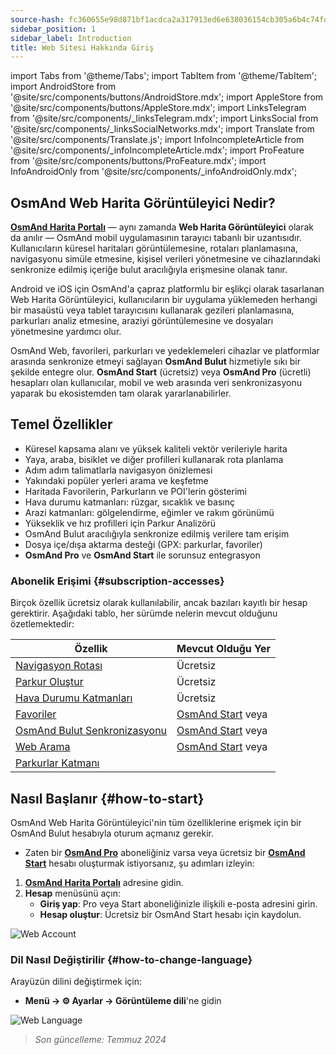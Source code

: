 ```yaml
---
source-hash: fc360655e98d871bf1acdca2a317913ed6e638036154cb305a6b4c74fd518f33
sidebar_position: 1
sidebar_label: Introduction
title: Web Sitesi Hakkında Giriş
---
```

import Tabs from '@theme/Tabs';
import TabItem from '@theme/TabItem';
import AndroidStore from '@site/src/components/buttons/AndroidStore.mdx';
import AppleStore from '@site/src/components/buttons/AppleStore.mdx';
import LinksTelegram from '@site/src/components/_linksTelegram.mdx';
import LinksSocial from '@site/src/components/_linksSocialNetworks.mdx';
import Translate from '@site/src/components/Translate.js';
import InfoIncompleteArticle from '@site/src/components/_infoIncompleteArticle.mdx';
import ProFeature from '@site/src/components/buttons/ProFeature.mdx';
import InfoAndroidOnly from '@site/src/components/_infoAndroidOnly.mdx';


<InfoIncompleteArticle/>

## OsmAnd Web Harita Görüntüleyici Nedir?

[**OsmAnd Harita Portalı**](https://osmand.net/map) — aynı zamanda **Web Harita Görüntüleyici** olarak da anılır — OsmAnd mobil uygulamasının tarayıcı tabanlı bir uzantısıdır. Kullanıcıların küresel haritaları görüntülemesine, rotaları planlamasına, navigasyonu simüle etmesine, kişisel verileri yönetmesine ve cihazlarındaki senkronize edilmiş içeriğe bulut aracılığıyla erişmesine olanak tanır.

Android ve iOS için OsmAnd'a çapraz platformlu bir eşlikçi olarak tasarlanan Web Harita Görüntüleyici, kullanıcıların bir uygulama yüklemeden herhangi bir masaüstü veya tablet tarayıcısını kullanarak gezileri planlamasına, parkurları analiz etmesine, araziyi görüntülemesine ve dosyaları yönetmesine yardımcı olur.

OsmAnd Web, favorileri, parkurları ve yedeklemeleri cihazlar ve platformlar arasında senkronize etmeyi sağlayan **OsmAnd Bulut** hizmetiyle sıkı bir şekilde entegre olur. **OsmAnd Start** (ücretsiz) veya **OsmAnd Pro** (ücretli) hesapları olan kullanıcılar, mobil ve web arasında veri senkronizasyonu yaparak bu ekosistemden tam olarak yararlanabilirler.



## Temel Özellikler

- Küresel kapsama alanı ve yüksek kaliteli vektör verileriyle harita
- Yaya, araba, bisiklet ve diğer profilleri kullanarak rota planlama
- Adım adım talimatlarla navigasyon önizlemesi
- Yakındaki popüler yerleri arama ve keşfetme
- Haritada Favorilerin, Parkurların ve POI'lerin gösterimi
- Hava durumu katmanları: rüzgar, sıcaklık ve basınç
- Arazi katmanları: gölgelendirme, eğimler ve rakım görünümü
- Yükseklik ve hız profilleri için Parkur Analizörü
- OsmAnd Bulut aracılığıyla senkronize edilmiş verilere tam erişim
- Dosya içe/dışa aktarma desteği (GPX: parkurlar, favoriler)
- **OsmAnd Pro** ve **OsmAnd Start** ile sorunsuz entegrasyon



### Abonelik Erişimi {#subscription-accesses}

Birçok özellik ücretsiz olarak kullanılabilir, ancak bazıları kayıtlı bir hesap gerektirir.
Aşağıdaki tablo, her sürümde nelerin mevcut olduğunu özetlemektedir:

| Özellik | Mevcut Olduğu Yer |
|--------|--------------|
| [Navigasyon Rotası](./planner.md) | Ücretsiz |
| [Parkur Oluştur](./planner.md) | Ücretsiz |
| [Hava Durumu Katmanları](./web-map.md) | Ücretsiz |
| [Favoriler](./web-map.md) | [OsmAnd Start](https://osmand.net/blog/start) veya <ProFeature/> |
| [OsmAnd Bulut Senkronizasyonu](./web-cloud.md) | [OsmAnd Start](https://osmand.net/blog/start) veya <ProFeature/> |
| [Web Arama](./web-search.md) | [OsmAnd Start](https://osmand.net/blog/start) veya <ProFeature/> |
| [Parkurlar Katmanı](./web-map.md) | <ProFeature/> |


## Nasıl Başlanır {#how-to-start}

OsmAnd Web Harita Görüntüleyici'nin tüm özelliklerine erişmek için bir OsmAnd Bulut hesabıyla oturum açmanız gerekir.

- Zaten bir [**OsmAnd Pro**](../personal/osmand-cloud.md#login) aboneliğiniz varsa veya ücretsiz bir [**OsmAnd Start**](../personal/osmand-cloud.md#osmand-start) hesabı oluşturmak istiyorsanız, şu adımları izleyin:

1. [**OsmAnd Harita Portalı**](https://osmand.net/map) adresine gidin.
2. **Hesap** menüsünü açın:
   - **Giriş yap**: Pro veya Start aboneliğinizle ilişkili e-posta adresini girin.
   - **Hesap oluştur**: Ücretsiz bir OsmAnd Start hesabı için kaydolun.

![Web Account](@site/static/img/web/web_account.png)



### Dil Nasıl Değiştirilir {#how-to-change-language}

Arayüzün dilini değiştirmek için:

- **Menü → ⚙ Ayarlar → Görüntüleme dili**'ne gidin

![Web Language](@site/static/img/web/web_language.png)


> *Son güncelleme: Temmuz 2024*